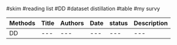 \#skim \#reading list \#DD \#dataset distillation \#table \#my survy


| Methods | Title | Authors | Date | status | Description |
| --- | --- | --- | --- | --- |--- |
| DD | --- | --- | --- | --- |--- |
